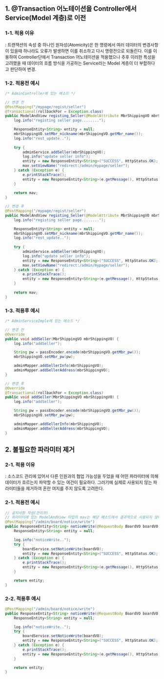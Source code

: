 ## 1. @Transaction 어노테이션을 Controller에서 Service(Model 계층)로 이전

### 1-1. 적용 이유

: 트랜잭션의 속성 중 하나인 원자성(Atomicity)은 한 명령에서 여러 데이터의 변경사항이 있을때 하나라도 오류가 발생하면 이를 취소하고 다시 명령전으로 되돌린다. 이를 이용하여 Controller단에서 Transaction 어노테이션을 적용했으나 추후 이러한 특성을 고려했을 때 데이터의 흐름 방식을 가공하는 Service라는 Model 계층이 더 부합하다고 판단하여 변경.

### 1-2. 적용전 예시

```java
/* AdminController에 있는 메소드 */

// 변경 전
@PostMapping("/mypage/regist/seller")
@Transactional(rollbackFor = Exception.class)
public ModelAndView registing_Seller(@ModelAttribute MbrShippingVO mbrShippingVO, ModelAndView mav) throws Exception {
	log.info("registing seller page........");

	ResponseEntity<String> entity = null;
	mbrShippingVO.setMbr_nickname(mbrShippingVO.getMbr_name());
	log.info("rest_update..");
    
	try {
		adminService.addSeller(mbrShippingVO);
		log.info("update seller info");
		entity = new ResponseEntity<String>("SUCCESS", HttpStatus.OK);
		mav.setViewName("redirect:/admin/mypage/seller");
	} catch (Exception e) {
		e.printStackTrace();
		entity = new ResponseEntity<String>(e.getMessage(), HttpStatus.BAD_REQUEST);
	}
	
    return mav;
}

// 변경 후
@PostMapping("/mypage/regist/seller")
public ModelAndView registing_Seller(@ModelAttribute MbrShippingVO mbrShippingVO, ModelAndView mav) throws Exception {
	log.info("registing seller page........");

	ResponseEntity<String> entity = null;
	mbrShippingVO.setMbr_nickname(mbrShippingVO.getMbr_name());
	log.info("rest_update..");
    
	try {
		adminService.addSeller(mbrShippingVO);
		log.info("update seller info");
		entity = new ResponseEntity<String>("SUCCESS", HttpStatus.OK);
		mav.setViewName("redirect:/admin/mypage/seller");
	} catch (Exception e) {
		e.printStackTrace();
		entity = new ResponseEntity<String>(e.getMessage(), HttpStatus.BAD_REQUEST);
	}
	
    return mav;
}
```

### 1-3. 적용후 예시

```java
/* AdminServiceImple에 있는 메소드 */

// 변경 전
@Override
public void addSeller(MbrShippingVO mbrShippingVO) {
	log.info("addSeller");

	String pw = passEncoder.encode(mbrShippingVO.getMbr_pw());
	mbrShippingVO.setMbr_pw(pw);

	adminMapper.addSellerInfo(mbrShippingVO);
	adminMapper.addSellerAddress(mbrShippingVO);
}

// 변경 후
@Override
@Transactional(rollbackFor = Exception.class)
public void addSeller(MbrShippingVO mbrShippingVO) {
	log.info("addSeller");

	String pw = passEncoder.encode(mbrShippingVO.getMbr_pw());
	mbrShippingVO.setMbr_pw(pw);

	adminMapper.addSellerInfo(mbrShippingVO);
	adminMapper.addSellerAddress(mbrShippingVO);
}
```



## 2. 불필요한 파라미터 제거

### 2-1. 적용 이유

: 소스코드 관리에 있어서 다른 인원과의 협업 가능성을 두었을 때 어떤 파라미터에 의해 데이터가 흐르는지 파악할 수 있는 여건이 필요하다. 그러기에 실제로 사용되지 않는 파라미터들을 제거하여 혼란 여지를 주지 않도록 고려한다.

### 2-1. 적용전 예시

```java
// 공지사항 작성(관리자)
// 파라미터에 있는 ModelAndView 타입의 mav는 해당 메소드에서 결과적으로 사용되지 않아 삭제하여 코드를 리팩토링 해야 한다
@PostMapping("/admin/board/notice/write")
public ResponseEntity<String> noticeWrite(@RequestBody BoardVO boardVO, ModelAndView mav) {
	ResponseEntity<String> entity = null;

	log.info("noticeWrite..");
	try {
		boardService.setNoticeWrite(boardVO);
		entity = new ResponseEntity<String>("SUCCESS", HttpStatus.OK);
	} catch (Exception e) {
		e.printStackTrace();
		entity = new ResponseEntity<String>(e.getMessage(), HttpStatus.BAD_REQUEST);
	}

	return entity;
}
```

### 2-2. 적용후 예시

```java
@PostMapping("/admin/board/notice/write")
public ResponseEntity<String> noticeWrite(@RequestBody BoardVO boardVO) {
	ResponseEntity<String> entity = null;

	log.info("noticeWrite..");
	try {
		boardService.setNoticeWrite(boardVO);
		entity = new ResponseEntity<String>("SUCCESS", HttpStatus.OK);
	} catch (Exception e) {
		e.printStackTrace();
		entity = new ResponseEntity<String>(e.getMessage(), HttpStatus.BAD_REQUEST);
	}

	return entity;
}
```

